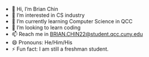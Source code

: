 - 👋 Hi, I’m Brian Chin
- 👀 I’m interested in CS industry
- 🌱 I’m currently learning Computer Science in QCC
- 💞️ I’m looking to learn coding
- 📫 Reach me in BRIAN.CHIN22@student.qcc.cuny.edu
- 😄 Pronouns: He/Him/His
- ⚡ Fun fact: I am still a freshman student.

<!---
BCSL2000/BCSL2000 is a ✨ special ✨ repository because its `README.md` (this file) appears on your GitHub profile.
You can click the Preview link to take a look at your changes.
--->
